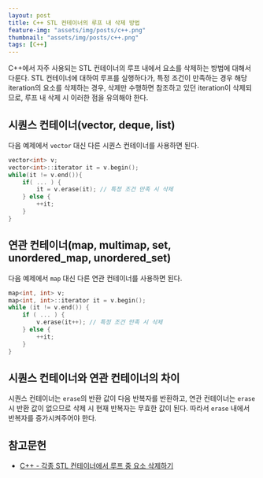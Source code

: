 ```yaml
---
layout: post
title: C++ STL 컨테이너의 루프 내 삭제 방법
feature-img: "assets/img/posts/c++.png"
thumbnail: "assets/img/posts/c++.png"
tags: [C++]
---
```


C++에서 자주 사용되는 STL 컨테이너의 루프 내에서 요소를 삭제하는 방법에 대해서 다룬다. STL 컨테이너에 대하여 루프를 실행하다가, 특정 조건이 만족하는 경우 해당 iteration의 요소를 삭제하는 경우, 삭제만 수행하면 참조하고 있던 iteration이 삭제되므로, 루프 내 삭제 시 이러한 점을 유의해야 한다.

## 시퀀스 컨테이너(vector, deque, list)

다음 예제에서 `vector` 대신 다른 시퀀스 컨테이너를 사용하면 된다.

```cpp
vector<int> v;
vector<int>::iterator it = v.begin();
while(it != v.end()){
    if( ... ) {
        it = v.erase(it); // 특정 조건 만족 시 삭제
    } else {
        ++it;
    }
}
```

## 연관 컨테이너(map, multimap, set, unordered_map, unordered_set)

다음 예제에서 `map` 대신 다른 연관 컨테이너를 사용하면 된다.

```cpp
map<int, int> v;
map<int, int>::iterator it = v.begin();
while (it != v.end()) {
    if ( ... ) {
        v.erase(it++); // 특정 조건 만족 시 삭제
    } else {
        ++it;
    }
}
```

## 시퀀스 컨테이너와 연관 컨테이너의 차이

시퀀스 컨테이너는 `erase`의 반환 값이 다음 반복자를 반환하고, 연관 컨테이너는 `erase`시 반환 값이 없으므로 삭제 시 현재 반복자는 무효한 값이 된다. 따라서 `erase` 내에서 반복자를 증가시켜주어야 한다.


## 참고문헌
* [C++ - 각종 STL 컨테이너에서 루프 중 요소 삭제하기](https://jacking75.github.io/cpp_stl_container_remove/)